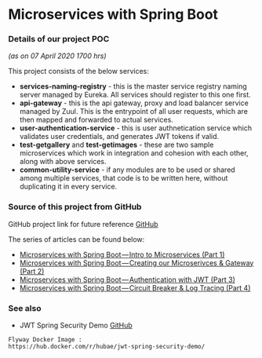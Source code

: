 # Microservices with Spring Boot

### Details of our project POC 
*(as on 07 April 2020 1700 hrs)*

This project consists of the below services:
* **services-naming-registry** - this is the master service registry naming server managed by Eureka. All services should register to this one first.
* **api-gateway** - this is the api gateway, proxy and load balancer service managed by Zuul. This is the entrypoint of all user requests, 
      which are then mapped and forwarded to actual services.
* **user-authentication-service** - this is user authnetication service which validates user credentials, and generates JWT tokens if valid.
* **test-getgallery** and **test-getimages** - these are two sample microservices which work in integration and cohesion with each other, along with above services. 
* **common-utility-service** - if any modules are to be used or shared among multiple services, that code is to be written here, without duplicating it in every service.



### Source of this project from GitHub

GitHub project link for future reference
[GitHub](https://github.com/OmarElGabry/microservices-spring-boot)


The series of articles can be found below:
- [Microservices with Spring Boot — Intro to Microservices (Part 1)](https://medium.com/omarelgabrys-blog/microservices-with-spring-boot-intro-to-microservices-part-1-c0d24cd422c3)
- [Microservices with Spring Boot — Creating our Microserivces & Gateway (Part 2)](https://medium.com/omarelgabrys-blog/microservices-with-spring-boot-creating-our-microserivces-gateway-part-2-31f8aa6b215b)
- [Microservices with Spring Boot — Authentication with JWT (Part 3)](https://medium.com/omarelgabrys-blog/microservices-with-spring-boot-authentication-with-jwt-part-3-fafc9d7187e8)
- [Microservices with Spring Boot — Circuit Breaker & Log Tracing (Part 4)](https://medium.com/omarelgabrys-blog/microservices-with-spring-boot-circuit-breaker-log-tracing-part-4-9cdf5e898988)


### See also

- JWT Spring Security Demo [GitHub](https://github.com/szerhusenBC/jwt-spring-security-demo) 
```
Flyway Docker Image :
https://hub.docker.com/r/hubae/jwt-spring-security-demo/
```






